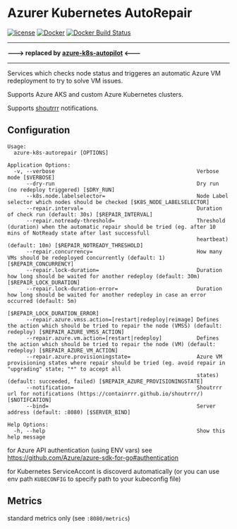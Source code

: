 Azurer Kubernetes AutoRepair
============================

[![license](https://img.shields.io/github/license/webdevops/azure-k8s-autorepair.svg)](https://github.com/webdevops/azure-k8s-autorepair/blob/master/LICENSE)
[![Docker](https://img.shields.io/badge/docker-webdevops%2Fazure--k8s--autorepair-blue.svg?longCache=true&style=flat&logo=docker)](https://hub.docker.com/r/webdevops/azure-k8s-autorepair/)
[![Docker Build Status](https://img.shields.io/docker/cloud/build/webdevops/azure-k8s-autorepair)](https://hub.docker.com/r/webdevops/azure-k8s-autorepair/)



---------------------

**---> replaced by [azure-k8s-autopilot](https://github.com/webdevops/azure-k8s-autopilot) <---**

---------------------




Services which checks node status and triggeres an automatic Azure VM redeployment to try to solve VM issues.

Supports Azure AKS and custom Azure Kubernetes clusters.

Supports [shoutrrr](https://containrrr.github.io/shoutrrr/) notifications.

Configuration
-------------

```
Usage:
  azure-k8s-autorepair [OPTIONS]

Application Options:
  -v, --verbose                                             Verbose mode [$VERBOSE]
      --dry-run                                             Dry run (no redeploy triggered) [$DRY_RUN]
      --k8s.node.labelselector=                             Node Label selector which nodes should be checked [$K8S_NODE_LABELSELECTOR]
      --repair.interval=                                    Duration of check run (default: 30s) [$REPAIR_INTERVAL]
      --repair.notready-threshold=                          Threshold (duration) when the automatic repair should be tried (eg. after 10 mins of NotReady state after last successfull
                                                            heartbeat) (default: 10m) [$REPAIR_NOTREADY_THRESHOLD]
      --repair.concurrency=                                 How many VMs should be redeployed concurrently (default: 1) [$REPAIR_CONCURRENCY]
      --repair.lock-duration=                               Duration how long should be waited for another redeploy (default: 30m) [$REPAIR_LOCK_DURATION]
      --repair.lock-duration-error=                         Duration how long should be waited for another redeploy in case an error occurred (default: 5m)
                                                            [$REPAIR_LOCK_DURATION_ERROR]
      --repair.azure.vmss.action=[restart|redeploy|reimage] Defines the action which should be tried to repair the node (VMSS) (default: redeploy) [$REPAIR_AZURE_VMSS_ACTION]
      --repair.azure.vm.action=[restart|redeploy]           Defines the action which should be tried to repair the node (VM) (default: redeploy) [$REPAIR_AZURE_VM_ACTION]
      --repair.azure.provisioningstate=                     Azure VM provisioning states where repair should be tried (eg. avoid repair in "upgrading" state; "*" to accept all
                                                            states) (default: succeeded, failed) [$REPAIR_AZURE_PROVISIONINGSTATE]
      --notification=                                       Shoutrrr url for notifications (https://containrrr.github.io/shoutrrr/) [$NOTIFCATION]
      --bind=                                               Server address (default: :8080) [$SERVER_BIND]

Help Options:
  -h, --help                                                Show this help message

```

for Azure API authentication (using ENV vars) see https://github.com/Azure/azure-sdk-for-go#authentication

for Kubernetes ServiceAccont is discoverd automatically (or you can use env path `KUBECONFIG` to specify path to your kubeconfig file)

Metrics
-------

standard metrics only (see `:8080/metrics`)
